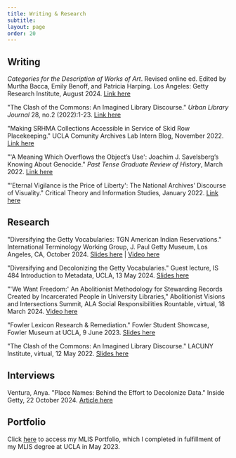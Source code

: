 ```yaml
---
title: Writing & Research
subtitle: 
layout: page
order: 20
---
```


## Writing 

_Categories for the Description of Works of Art_. Revised online ed. Edited by Murtha Bacca, Emily Benoff, and Patricia Harping. Los Angeles: Getty Research Institute, August 2024. [Link here](https://www.getty.edu/publications/categories-description-works-art/)

"The Clash of the Commons: An Imagined Library Discourse." _Urban Library Journal_ 28, no.2 (2022):1-23. [Link here](https://academicworks.cuny.edu/ulj/vol28/iss2/2/)

"Making SRHMA Collections Accessible in Service of Skid Row Placekeeping." UCLA Comunity Archives Lab Intern Blog, November 2022. [Link here](https://communityarchiveslab.ucla.edu/ucla-community-archives-lab-andrew-w-mellon-foundation-blog/)

"'A Meaning Which Overflows the Object’s Use': Joachim J. Savelsberg’s Knowing About Genocide." _Past Tense Graduate Review of History_, March 2022. [Link here](https://pasttensejournal.com/2022/03/15/review-knowing-about-genocide/)

"'Eternal Vigilance is the Price of Liberty': The National Archives’ Discourse of Visuality." Critical Theory and Information Studies, January 2022. [Link here](https://criticaltheoryis.blogspot.com/2022/01/eternal-vigilance-is-price-of-liberty-1.html)

## Research

"Diversifying the Getty Vocabularies: TGN American Indian Reservations." International Terminology Working Group, J. Paul Getty Museum, Los Angeles, CA, October 2024. [Slides here](https://www.getty.edu/research/tools/vocabularies/000000_benoff_tgn_indigenous_20241023.pdf) | [Video here](https://drive.google.com/drive/folders/1tzhM7AECeOG-IDkRb6b6Y8Q-BI8aiUeD)


"Diversifying and Decolonizing the Getty Vocabularies." Guest lecture, IS 484 Introduction to Metadata, UCLA, 13 May 2024. [Slides here](https://docs.google.com/presentation/d/12OUgqWGxVcsgv-UdWkrO3e9l7mg6LB3MJn_pctsIgaw/edit?usp=sharing)

"'We Want Freedom:' An Abolitionist Methodology for Stewarding Records Created by Incarcerated People in University Libraries," Abolitionist Visions and Intersections Summit, ALA Social Responsibilities Rountable, virtual, 18 March 2024. [Video here](https://www.youtube.com/watch?v=33H5uD5srsk)

"Fowler Lexicon Research & Remediation." Fowler Student Showcase, Fowler Museum at UCLA, 9 June 2023. [Slides here](https://docs.google.com/presentation/d/1pVW-r1LHuYTjZxfJ8WBmLOVvjOoiG1CbcQW-GwkAkm0/edit?usp=sharing)

"The Clash of the Commons: An Imagined Library Discourse." LACUNY Institute, virtual, 12 May 2022. [Slides here](https://drive.google.com/file/d/1XJW1i9_X7w2880brfGfKgWXLb5j7lRe1/view?usp=sharing)

## Interviews

Ventura, Anya. "Place Names: Behind the Effort to Decolonize Data." Inside Getty, 22 October 2024. [Article here](https://www.getty.edu/news/getty-vocabulary-decolonizing-data/) 

## Portfolio

Click [here](https://drive.google.com/file/d/14jnmkKkGC-vCJmk-xYrbSHRqBlvK8VPx/view?usp=sharing) to access my MLIS Portfolio, which I completed in fulfillment of my MLIS degree at UCLA in May 2023.









